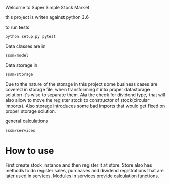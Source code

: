 Welcome to Super Simple Stock Market

this project is writen against python 3.6

to run tests
```
python setup.py pytest
```

Data classes are in
```
sssm/model
```

Data storage in
```
sssm/storage
```
Due to the nature of the storage in this project some business cases are covered in storage
file, when transforming it into proper datastorage solution it's wise to separate them.
Ala the check for dividend type, that will also allow to move the register stock to
constructor of stock(circular imports).
Also storage introduces some bad imports that would get fixed on proper storage solution.


general calculations
```
sssm/services
```

How to use
========================
First create stock instance and then register it at store.
Store also has methods to do register sales, purchases and dividend registrations that are later used in services.
Modules in services provide calculation functions.